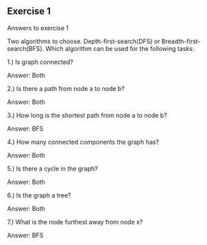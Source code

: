 ## Exercise 1

Answers to exercise 1

Two algorithms to choose. Depth-first-search(DFS) or Breadth-first-search(BFS).
Which algorithm can be used for the following tasks:

1.) Is graph connected?

Answer: Both

2.) Is there a path from node a to node b?

Answer: Both

3.) How long is the shortest path from node a to node b?

Answer: BFS

4.) How many connected components the graph has?

Answer: Both

5.) Is there a cycle in the graph?

Answer: Both

6.) Is the graph a tree?

Answer: Both

7.) What is the node furthest away from node x?

Answer: BFS